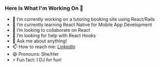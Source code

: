 ### Here Is What I'm Working On 👋




- 🔭 I’m currently working on a tutoring booking site using React/Rails 
- 🌱 I’m currently learning React Native for Mobile App Development 
- 👯 I’m looking to collaborate on React 
- 🤔 I’m looking for help with React Hooks 
- 💬 Ask me about anything! 
- 📫 How to reach me: [LinkedIn](https://www.linkedin.com/in/tiauna-paul-0981ab193/)
- 😄 Pronouns: She/Her
- ⚡ Fun fact: I DJ for fun! 

